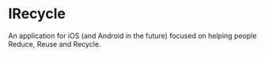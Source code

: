 # IRecycle

An application for iOS (and Android in the future) focused on helping people Reduce, Reuse and Recycle.
